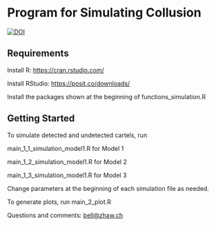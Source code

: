# Program for Simulating Collusion

[![DOI](https://zenodo.org/badge/511030201.svg)](https://zenodo.org/doi/10.5281/zenodo.12162406)

## Requirements
Install R: https://cran.rstudio.com/

Install RStudio: https://posit.co/downloads/

Install the packages shown at the beginning of functions_simulation.R 

## Getting Started
To simulate detected and undetected cartels, run 

main_1_1_simulation_model1.R for Model 1

main_1_2_simulation_model1.R for Model 2

main_1_3_simulation_model1.R for Model 3

Change parameters at the beginning of each simulation file as needed.

To generate plots, run
main_2_plot.R

Questions and comments: bell@zhaw.ch
